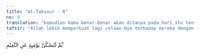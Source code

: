 ```yaml
---
title: "At-Takasur - 8"
no: 8
translation: "kemudian kamu benar-benar akan ditanya pada hari itu tentang kenikmatan (yang megah di dunia itu)."
tafsir: "Allah lebih memperkuat lagi celaan-Nya terhadap mereka dengan mengatakan bahwa sesungguhnya mereka akan ditanyai pada hari itu tentang kenikmatan-kenikmatan yang mereka megah-megahkan di dunia, apa yang mereka perbuat dengan nikmat-nikmat itu. Apakah mereka telah menunaikan hak Allah daripadanya, atau apakah mereka menjaga batas-batas hukum Allah yang telah ditentukan dalam bersenang-senang dengan nikmat tersebut. Jika mereka tidak melakukannya, ketahuilah bahwa nikmat-nikmat itu adalah puncak kecelakaan di hari akhirat.\n\nDiriwayatkan dari Nabi Muhammad, beliau berkata:\n\nBarangsiapa di antara kamu yang bangun pagi dalam keadaan aman sentosa pada dirinya atau aman di tempatnya, sehat wal afiat badannya serta mempunyai bekal hidup untuk harinya, maka seolah-olah dunia dengan segala kekayaannya telah diserahkan kepadanya. (Riwayat al-Bukhari, Abu Dawud, at-Tirmidhi, dan Ibnu Majah dari 'Ubaidillah bin Muhsan)."
---
```


ثُمَّ لَتُسْـَٔلُنَّ يَوْمَىِٕذٍ عَنِ النَّعِيْمِ ࣖ
